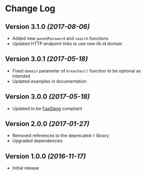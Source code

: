 # Change Log

## Version 3.1.0 *(2017-08-06)*

* Added new `pwnedPassword` and `search` functions
* Updated HTTP endpoint links to use new lib.id domain

## Version 3.0.1 *(2017-05-18)*

* Fixed `domain` parameter of `breaches()` function to be optional as intended
* Updated examples in documentation

## Version 3.0.0 *(2017-05-18)*

* Updated to be [FaaSlang](https://github.com/faaslang/faaslang) compliant

## Version 2.0.0 *(2017-01-27)*

* Removed references to the deprecated `f` library
* Upgraded dependencies

## Version 1.0.0 *(2016-11-17)*

* Initial release
